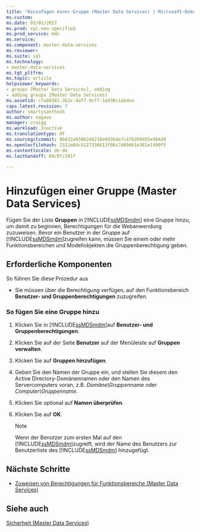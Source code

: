 ```yaml
---
title: "Hinzufügen einer Gruppe (Master Data Services) | Microsoft-Dokumentation"
ms.custom: 
ms.date: 03/01/2017
ms.prod: sql-non-specified
ms.prod_service: mds
ms.service: 
ms.component: master-data-services
ms.reviewer: 
ms.suite: sql
ms.technology:
- master-data-services
ms.tgt_pltfrm: 
ms.topic: article
helpviewer_keywords:
- groups [Master Data Services], adding
- adding groups [Master Data Services]
ms.assetid: c7a88381-3b2c-4af7-9cf7-3a930c1abdee
caps.latest.revision: 7
author: smartysanthosh
ms.author: nagavo
manager: craigg
ms.workload: Inactive
ms.translationtype: HT
ms.sourcegitcommit: 0b832a9306244210e693bde7c476269455e9b6d8
ms.openlocfilehash: 2311a84c5127336613f86c7d69d61e381e1499f5
ms.contentlocale: de-de
ms.lasthandoff: 09/07/2017

---
```

# <a name="add-a-group-master-data-services"></a>Hinzufügen einer Gruppe (Master Data Services)
  Fügen Sie der Liste **Gruppen** in [!INCLUDE[ssMDSmdm](../includes/ssmdsmdm-md.md)] eine Gruppe hinzu, um damit zu beginnen, Berechtigungen für die Webanwendung zuzuweisen. Bevor ein Benutzer in der Gruppe auf [!INCLUDE[ssMDSmdm](../includes/ssmdsmdm-md.md)]zugreifen kann, müssen Sie einem oder mehr Funktionsbereichen und Modellobjekten die Gruppenberechtigung geben.  
  
## <a name="prerequisites"></a>Erforderliche Komponenten  
 So führen Sie diese Prozedur aus  
  
-   Sie müssen über die Berechtigung verfügen, auf den Funktionsbereich **Benutzer- und Gruppenberechtigungen** zuzugreifen.  
  
### <a name="to-add-a-group"></a>So fügen Sie eine Gruppe hinzu  
  
1.  Klicken Sie in [!INCLUDE[ssMDSmdm](../includes/ssmdsmdm-md.md)]auf **Benutzer- und Gruppenberechtigungen**.  
  
2.  Klicken Sie auf der Seite **Benutzer** auf der Menüleiste auf **Gruppen verwalten**.  
  
3.  Klicken Sie auf **Gruppen hinzufügen**.  
  
4.  Geben Sie den Namen der Gruppe ein, und stellen Sie diesem den Active Directory-Domänennamen oder den Namen des Servercomputers voran, z.B. *Domäne\Gruppenname* oder *Computer\Gruppenname*.  
  
5.  Klicken Sie optional auf **Namen überprüfen**.  
  
6.  Klicken Sie auf **OK**.  
  
    > [!NOTE]  
    >  Wenn der Benutzer zum ersten Mal auf den [!INCLUDE[ssMDSmdm](../includes/ssmdsmdm-md.md)]zugreift, wird der Name des Benutzers zur Benutzerliste des [!INCLUDE[ssMDSmdm](../includes/ssmdsmdm-md.md)] hinzugefügt.  
  
## <a name="next-steps"></a>Nächste Schritte  
  
-   [Zuweisen von Berechtigungen für Funktionsbereiche &#40;Master Data Services&#41;](../master-data-services/assign-functional-area-permissions-master-data-services.md)  
  
## <a name="see-also"></a>Siehe auch  
 [Sicherheit &#40;Master Data Services&#41;](../master-data-services/security-master-data-services.md)  
  
  

